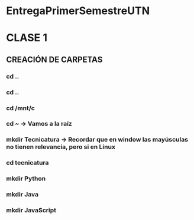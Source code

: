# EntregaPrimerSemestreUTN
# CLASE 1
## CREACIÓN DE CARPETAS
### cd ..
### cd ..
### cd /mnt/c
### cd ~ -> Vamos a la raíz
### mkdir Tecnicatura -> Recordar que en window las mayúsculas no tienen relevancia, pero si en Linux
### cd tecnicatura
### mkdir Python
### mkdir Java
### mkdir JavaScript

